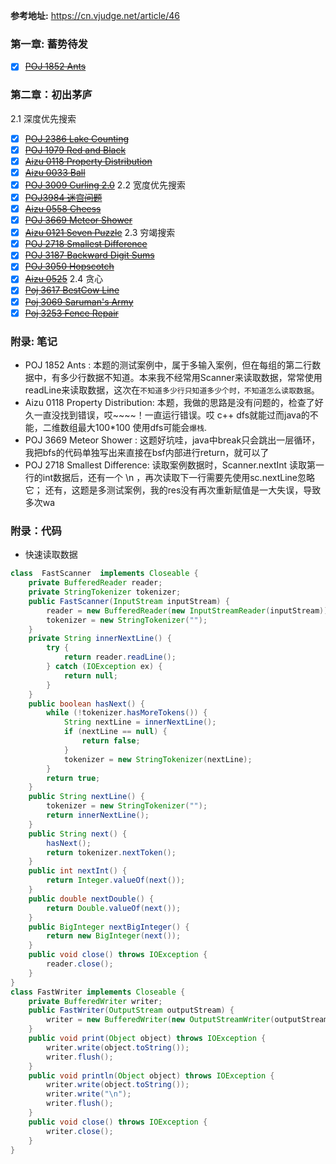 
**参考地址:** https://cn.vjudge.net/article/46
 
### 第一章: 蓄势待发
 - [X] [~~POJ 1852 Ants~~ ](https://cn.vjudge.net/problem/POJ-1852)
### 第二章：初出茅庐
2.1 深度优先搜索
 - [X] [~~POJ 2386 Lake Counting~~](https://cn.vjudge.net/problem/POJ-2386)
 - [X] [~~POJ 1979 Red and Black~~](https://cn.vjudge.net/problem/POJ-1979)
 - [X] [~~Aizu 0118 Property Distribution~~](https://cn.vjudge.net/problem/Aizu-0118)
 - [X] [~~Aizu 0033 Ball~~](https://cn.vjudge.net/problem/Aizu-0033)
 - [X] [~~POJ 3009 Curling 2.0~~](https://cn.vjudge.net/problem/POJ-3009)
2.2 宽度优先搜索
 - [X] [~~POJ3984 迷宫问题~~](https://cn.vjudge.net/problem/POJ-3984)
 - [X] [~~Aizu 0558 Cheess~~](https://cn.vjudge.net/problem/Aizu-0558)
 - [X] [~~POJ 3669 Meteor Shower~~](https://cn.vjudge.net/problem/POJ-3669#author=s19435631)
 - [X] [~~Aizu 0121 Seven Puzzle~~](https://cn.vjudge.net/problem/Aizu-0121)
2.3 穷竭搜索
 - [X] [~~POJ 2718 Smallest Difference~~](https://cn.vjudge.net/problem/POJ-2718#author=s19435631)
 - [X] [~~POJ 3187 Backward Digit Sums~~](https://cn.vjudge.net/problem/POJ-3187)
 - [X] [~~POJ 3050 Hopscotch~~](https://cn.vjudge.net/problem/POJ-3050)
 - [X] [~~Aizu 0525~~](https://cn.vjudge.net/problem/Aizu-0525)
2.4 贪心
 - [X] [~~Poj 3617 BestCow Line~~](https://cn.vjudge.net/problem/POJ-3617)
 - [X] [~~Poj 3069 Saruman's Army~~](https://cn.vjudge.net/problem/POJ-3069)
 - [X] [~~Poj 3253 Fence Repair~~](https://cn.vjudge.net/problem/POJ-3253)
   
### 附录: 笔记
- POJ 1852 Ants : 
  本题的测试案例中，属于多输入案例，但在每组的第二行数据中，有多少行数据不知道。本来我不经常用Scanner来读取数据，常常使用readLine来读取数据，这次在`不知道多少行只知道多少个时，不知道怎么读取数据`。 
- Aizu 0118 Property Distribution:
  本题，我做的思路是没有问题的，检查了好久一直没找到错误，哎~~~~！一直运行错误。哎 c++ dfs就能过而java的不能，二维数组最大100*100
  使用dfs可能会`爆栈`.
- POJ 3669 Meteor Shower :
  这题好坑哇，java中break只会跳出一层循环，我把bfs的代码单独写出来直接在bsf内部进行return，就可以了
- POJ 2718 Smallest Difference:
  读取案例数据时，Scanner.nextInt 读取第一行的int数据后，还有一个 \n ，再次读取下一行需要先使用sc.nextLine忽略它；
  还有，这题是多测试案例，我的res没有再次重新赋值是一大失误，导致多次wa
### 附录：代码
 - 快速读取数据
```java
class  FastScanner  implements Closeable {
    private BufferedReader reader;
    private StringTokenizer tokenizer;
    public FastScanner(InputStream inputStream) {
        reader = new BufferedReader(new InputStreamReader(inputStream));
        tokenizer = new StringTokenizer("");
    }
    private String innerNextLine() {
        try {
            return reader.readLine();
        } catch (IOException ex) {
            return null;
        }
    }
    public boolean hasNext() {
        while (!tokenizer.hasMoreTokens()) {
            String nextLine = innerNextLine();
            if (nextLine == null) {
                return false;
            }
            tokenizer = new StringTokenizer(nextLine);
        }
        return true;
    }
    public String nextLine() {
        tokenizer = new StringTokenizer("");
        return innerNextLine();
    }
    public String next() {
        hasNext();
        return tokenizer.nextToken();
    }
    public int nextInt() {
        return Integer.valueOf(next());
    }
    public double nextDouble() {
        return Double.valueOf(next());
    }
    public BigInteger nextBigInteger() {
        return new BigInteger(next());
    }
    public void close() throws IOException {
        reader.close();
    }
}
class FastWriter implements Closeable {
    private BufferedWriter writer;
    public FastWriter(OutputStream outputStream) {
        writer = new BufferedWriter(new OutputStreamWriter(outputStream));
    }
    public void print(Object object) throws IOException {
        writer.write(object.toString());
        writer.flush();
    }
    public void println(Object object) throws IOException {
        writer.write(object.toString());
        writer.write("\n");
        writer.flush();
    }
    public void close() throws IOException {
        writer.close();
    }
}
```
 